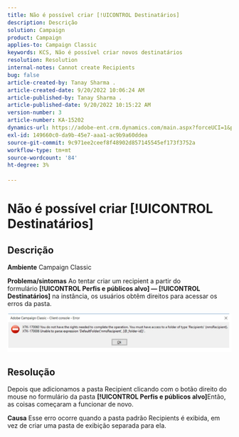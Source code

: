 ```yaml
---
title: Não é possível criar [!UICONTROL Destinatários]
description: Descrição
solution: Campaign
product: Campaign
applies-to: Campaign Classic
keywords: KCS, Não é possível criar novos destinatários
resolution: Resolution
internal-notes: Cannot create Recipients
bug: false
article-created-by: Tanay Sharma .
article-created-date: 9/20/2022 10:06:24 AM
article-published-by: Tanay Sharma .
article-published-date: 9/20/2022 10:15:22 AM
version-number: 3
article-number: KA-15202
dynamics-url: https://adobe-ent.crm.dynamics.com/main.aspx?forceUCI=1&pagetype=entityrecord&etn=knowledgearticle&id=687448df-cb38-ed11-9db1-002248086735
exl-id: 149660c0-da9b-45e7-aaa1-ac9b9a60ddea
source-git-commit: 9c971ee2ceef8f48902d857145545ef173f3752a
workflow-type: tm+mt
source-wordcount: '84'
ht-degree: 3%

---
```


# Não é possível criar [!UICONTROL Destinatários]

## Descrição

<b>Ambiente</b>
Campaign Classic


<b>Problema/sintomas</b>
Ao tentar criar um recipient a partir do formulário <b>[!UICONTROL Perfis e públicos alvo] — [!UICONTROL Destinatários]</b> na instância, os usuários obtêm direitos para acessar os erros da pasta.



![](assets/___f4809700-cd38-ed11-9db1-002248086735___.png)


## Resolução




Depois que adicionamos a pasta Recipient clicando com o botão direito do mouse no formulário da pasta <b>[!UICONTROL Perfis e públicos alvo]</b>Então, as coisas começaram a funcionar de novo.


<b>Causa</b>
Esse erro ocorre quando a pasta padrão Recipients é exibida, em vez de criar uma pasta de exibição separada para ela.
